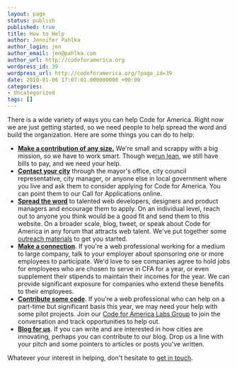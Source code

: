 ```yaml
---
layout: page
status: publish
published: true
title: How to Help
author: Jennifer Pahlka
author_login: jen
author_email: jen@pahlka.com
author_url: http://codeforamerica.org
wordpress_id: 39
wordpress_url: http://codeforamerica.org/?page_id=39
date: 2010-01-06 17:07:01.000000000 +00:00
categories:
- Uncategorized
tags: []
---
```

There is a wide variety of ways you can help Code for America.  Right now we are just getting started, so we need people to help spread the word and build the organization.  Here are some things you can do to help:
<ul>
	<li><a href="http://codeforamerica.org/donate"><strong>Make a contribution of any size.</strong></a> We're small and scrappy with a big mission, so we have to work smart. Though we<a href="http://www.flickr.com/photos/pahlkadot/4755465781/" target="blank">run lean</a>, we still have bills to pay, and we need your help.</li>
	<li><strong><a href="http://codeforamerica.org/for-cities/">Contact your city</a></strong> through the mayor's office, city council representative, city manager, or anyone else in local government where you live and ask them to consider applying for Code for America.  You can point them to our Call for Applications online.</li>
	<li><a href="http://codeforamerica.org/spread-the-word/"><strong>Spread the word</strong></a> to talented web developers, designers and product managers and encourage them to apply.  On an individual level, reach out to anyone you think would be a good fit and send them to this website.  On a broader scale, blog, tweet, or speak about Code for America in any forum that attracts web talent. We've put together some <a href="http://codeforamerica.org/spread-the-word/">outreach materials</a> to get you started.</li>
	<li><strong><a href="mailto:info@codeforamerica.org">Make a connection</a></strong>. If you're a web professional working for a medium to large company, talk to your employer about sponsoring one or more employees to participate. We'd love to see companies agree to hold jobs for employees who are chosen to serve in CFA for a year, or even supplement their stipends to maintain their incomes for the year.  We can provide significant exposure for companies who extend these benefits to their employees.</li>
	<li><strong><a href="http://groups.google.com/group/cfa-labs?lnk=srg">Contribute some code</a></strong>. If you're a web professional who can help on a part-time but significant basis this year, we may need your help with some pilot projects. Join our <a href="http://groups.google.com/group/cfa-labs?lnk=srg">Code for America Labs Group</a> to join the conversation and track opportunities to help out.</li>
	<li><strong><a href="mailto:info@codeforamerica.org">Blog for us</a></strong>. If you can write and are interested in how cities are innovating, perhaps you can contribute to our blog.  Drop us a line with your pitch and some pointers to articles or posts you've written.</li>
</ul>
Whatever your interest in helping, don't hesitate to <a href="mailto:info@codeforamerica.org">get in touch</a>.

